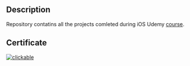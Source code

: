 ## Description

Repository contatins all the projects comleted during iOS Udemy [course](https://www.udemy.com/course/ios-13-app-development-bootcamp/).

## Certificate

[<img src="https://user-images.githubusercontent.com/8419535/125192672-9ae9ed80-e238-11eb-9546-ae169edc176f.png" title="clickable">](https://www.udemy.com/certificate/UC-665c6848-592e-4810-8555-5bd949b9d833/)